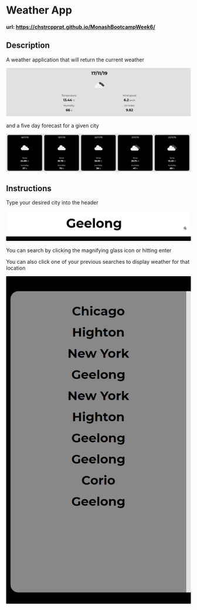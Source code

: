 # Weather App

#### url: https://chstrcpprpt.github.io/MonashBootcampWeek6/

## Description

A weather application that will return the current weather 

![current](img/current.PNG)

and a five day forecast for a given city

![forecast](img/forecast.PNG)

## Instructions

Type your desired city into the header

![header](img/header.PNG)

You can search by clicking the magnifying glass icon or hitting enter

You can also click one of your previous searches to display weather for that location

![previous](img/previous.PNG)


